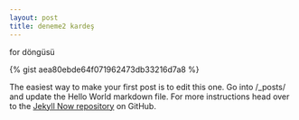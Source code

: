 ```yaml
---
layout: post
title: deneme2 kardeş
---
```

for döngüsü 


{% gist aea80ebde64f071962473db33216d7a8 %}

The easiest way to make your first post is to edit this one. Go into /_posts/ and update the Hello World markdown file. For more instructions head over to the [Jekyll Now repository](https://github.com/barryclark/jekyll-now) on GitHub.
